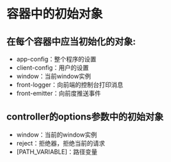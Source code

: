 
# 容器中的初始对象  

## 在每个容器中应当初始化的对象:  
   + app-config：整个程序的设置  
   + client-config：用户的设置  
   + window：当前window实例  
   + front-logger：向前端的控制台打印消息  
   + front-emitter：向前度推送事件  
  
## controller的options参数中的初始对象
   + window：当前的window实例
   + reject：拒绝器，拒绝当前的请求
   + \[PATH_VARIABLE\]：路径变量
